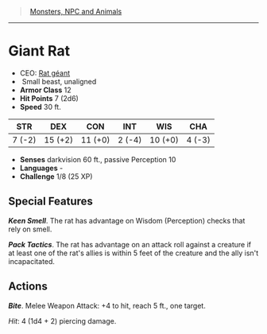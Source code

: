 ﻿---
!Monster
Family: MonsterVO
Type: beast
Size: Small
Alignment: unaligned
ArmorClass: 12
HitPoints: 7 (2d6)
Speed: 30 ft.
Strength: ' 7 (-2)'
Dexterity: 15 (+2)
Constitution: 11 (+0)
Intelligence: ' 2 (-4)'
Wisdom: 10 (+0)
Charisma: ' 4 (-3)'
Senses: darkvision 60 ft., passive Perception 10
Languages: '-'
Challenge: 1/8 (25 XP)
Id: monsters_vo.md#giant-rat
ParentLink: monsters_vo.md#monsters-npc-and-animals
Name: Giant Rat
ParentName: Monsters, NPC and Animals
NameLevel: 1
AltName: '[Rat géant](hd_monsters_rat_geant.md)'
Attributes: {}
---
> [Monsters, NPC and Animals](srd_monsters.md)

---

# Giant Rat

- CEO: [Rat géant](hd_monsters_rat_geant.md)
-  Small beast, unaligned
- **Armor Class** 12
- **Hit Points** 7 (2d6)
- **Speed** 30 ft.

|STR|DEX|CON|INT|WIS|CHA|
|---|---|---|---|---|---|
| 7 (-2)|15 (+2)|11 (+0)| 2 (-4)|10 (+0)| 4 (-3)|

- **Senses** darkvision 60 ft., passive Perception 10
- **Languages** -
- **Challenge** 1/8 (25 XP)

## Special Features

**_Keen Smell_**. The rat has advantage on Wisdom (Perception) checks that rely on smell.

**_Pack Tactics_**. The rat has advantage on an attack roll against a creature if at least one of the rat's allies is within 5 feet of the creature and the ally isn't incapacitated.

## Actions

**_Bite_**. Melee Weapon Attack: +4 to hit, reach 5 ft., one target.

_Hit_: 4 (1d4 + 2) piercing damage.

